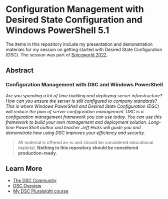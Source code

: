 # Configuration Management with Desired State Configuration and Windows PowerShell 5.1

The items in this repository include my presentation and demonstration materials for my session on getting started with Desired State Configuration (DSC). The session was part of [Spiceworld 2022](https://www.spiceworks.com/spiceworld/).

## Abstract

### Configuration Management with DSC and Windows PowerShell

*Are you spending a lot of time building and deploying server infrastructure? How can you ensure the server is still configured to company standards? This is where Windows PowerShell and Desired State Configuration (DSC) will reduce the pain of server configuration management. DSC is a configuration management framework you can use today. You can use this framework to build your own management and deployment solution. Long-time PowerShell author and teacher Jeff Hicks will guide you and demonstrate how using DSC improves your efficiency and security.*

> All material is offered as-is and should be considered educational material. __Nothing in this repository should be considered production-ready__.

## Learn More

+ [The DSC Community](https://dsccommunity.org/)
+ [DSC Oveview](https://docs.microsoft.com/powershell/scripting/dsc/overview)
+ [My DSC Pluralsight course](https://pluralsight.pxf.io/dsc)
